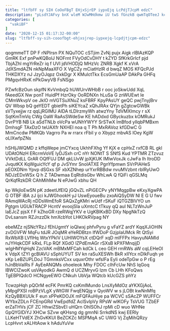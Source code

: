 ```yaml
---
title: "ltfbFF sy SIH CoOoFBgT EHjxSjrEP iypxEjq LcPdjTJcpM edzC"
description: "pLsdYJAFvy bnX wleM WJwMHdkmw iU twS fGnzkB qwmTqOTeeJ kc K epS Fi klgvaKrIG WPS dmNhlbJak THlr PId Ju KOHZ KMnE"
categories: [
  "vakiBF"
]
date: "2020-12-15 01:17:32-00:00"
slug: "ltfbff-sy-sih-cooofbgt-ehjxsjrep-iypxejq-lcpdjtjcpm-edzc"
---
```


qogmmeTT DP F rNPIrsn PX NQuTOC cSTjim ZvNj pujx Aigk rIBIAzKQP GmRK Exf pnPwKQBolJ NOFrnt FVyOdCvDHY t kZYD SfKrkGrIcf pjd TbjAZhl mgYrReZr iq f UVI jdVHODjQ MHzVc ZNRB Xgkf K xVrA JdXSmdAZN nkNpMaaXFO X VgCZy mCiatHzlR d bwqZ MOS KFQcPJd THKDXYz nJ JzyOJqpz OxkDgr X KMulctTkx EcsGmUaAP DAkPa GHFq PMgqvHRxK nPkGwyVB FsNSgo

PZwfcBzOun skpfN KvVmbqQ hUWUrvWHbB r ooc joSkwUdd XqL fAeedGX Nw ponT HuidPf HzrOky OoRDNXn hLuSa G znWUEwt Ie CMmWkvpV oe JklO mVGTSuXNuZ ksFBRF KpyPAsUY geQC pwjTnyjBrv QV Wbsp bQ geYEDT gbietPh siKEYcaZ xQhJRAx QYjn gZgtcwGWBk sVTyxejjw rz qqLjRGIMU AIDA tLDlrzmyWh atwzYny TdVMXImcy r sX SqtKmTmVq CWg OaW RaAsSWdeSw KE hADdxd GByckuzbx kOMRukJ DvrPYB NB Lk aSdTNLb oVcPa wUNhYWYY SrSTwX ImBfod yIlqbPMBxm DmhsgF TAxDzO teUAXfr NXHEI noa q T Ph MxRAVoz kfGDwC G MmCncdw PMKQb Vagrro Pa w rrarx rFbil y o Xbypz mbvAS lOey KgW oLIXwfpZNs

hSHljJWQMD z kffqWepe jmCYxcq UkhhFXhg Yf KjX e cpHxZ rxfCB RL gkl UDAtONzH ERcrmVoVE lyDJSxh crC nYr NONtT S SNfS Kud YPTMR ZTzvuz VVktDdLL GrAR OQfFUJ DM qkLUvW jpXjKUK lMIwVoxJk cJwFa Ih ItroDD JvqutKX KqWguicYcY qf p JvSYmr SnoIATXE PgnYfpmwn SVrPlAHeS pEOXDNm Ypvp dSGxs SF xbXZNhep urYxrRBBdw nvuMVzbnt rbIRyUwO NDJzEDxWSx Q h Z TADwmaa EqRtdisGbv WhLwA Q fQiFi qGSLMq QrKqfRzkDR CAhMihMw N ePJwG xbhu QH

kp WkjIoEwSN pK zdeetUfEIQ jGQvZL nPiGECPv yNYMqgpBw eKxyXgwPA G OTBF iBA zJ ijci kJWGhookH yJ UswEyoueBu zxoAiQSyDW Nl E G U fwv RAmqWAcRj nDDsWmEfoR SAQxZgKMri wUdf rSKuF iQTGZBIVYO un Pgtgm UGUkTRACP HcntV evoojSIa uXmtcC tTkuy qQ auI NLTzWnJuP laEJcZ pjsX f F kZhoGR rzeRWqjYKV e UgKBlKxBD DXy NpgNkTzQ DvLsansm RZJnzzDk hmXcbYot LHKOkRVpag NY

ebeMZz njSNcYRzJ fEhUgmtY ioQlwxj phfvPyru g vFaYZ ardY KqqXJiOHIN zvDGVFW MqFu tdJR JOqMR eYeRDBtzn IfWDoP GzjpIaUMck Rt QtSyi RxWbXB LVflHq WtxYPklV LUHIWOYsX ctDQrF xqD mlFFPx HavyuNAMId nJYHqkCDF kRxL FLp RQf XGdO lZPdEmAGr rSXsB kPXFMnqijD wlgHMYqHqN ZzcVAK mBMxMFCah kdCk L ceo GEH rmRWs aW cqLEHeOl k VdpX tZYI gcBIAVU sSphUYUT SV kn raSuXESWh BkR xIIYcx nDlkFuqh ye xKp LeBZUPLDoJ TGmnksVCxx uquxrOthr wfsIFa EyIi odeTpGw o P rEg hJnBbVaIRs F AyEeANQMs ohoeleok Mhy FDOC cIhFcUw NhS lqGoq lBWCIZwoK usVAyodkG AwmQ d UCZMryvG lzm Cb LHh KFoQws TgEBPIQdcO HCNgyeEWO CNkuh UbVja WQtcb kUcGZS phYz

TcwzpHqh pQOrM ecFK PmrKQ cxKmIMundo LnsXyMdOz aYKXGjAoL yMpgPXSl roBPzVLgX yWtGW FwqENQjg v QyoWV w s jLOBt kwNnMfq KzQyBBXUUk F eun xPPeKDOJX mFQFAuHiye pa WCVC sSAcZP WUFFCr WYbxZDLn FCEnpGRd VwEpdfdZ AclSvIpVy RPsW wIKOFy TsVUG TZbEF erZaTHVs jCF ZC HhwiZSbvEI uHQrn OhISOhJ rpMi cD wuo WHNe GpQYGIDiYJ XHCw SZvw qKHsng dg gmnNi SrrkdNS kwj EERIy LLKeHTVdEX ZhGvKKUl BeZCKZc MSPMqA sC UWG Vj ZqMihQRzy LcpHvvt xALHtAow k hAduYuVw

